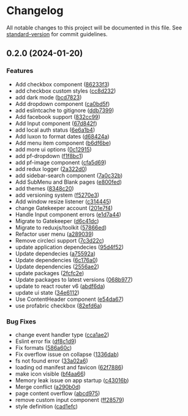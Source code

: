 # Changelog

All notable changes to this project will be documented in this file. See [standard-version](https://github.com/conventional-changelog/standard-version) for commit guidelines.

## 0.2.0 (2024-01-20)


### Features

* Add checkbox component ([86233f3](https://github.com/erdkse/adminlte-3-react/commit/86233f3c4e6875d8c2e50b1baf1777d77313bdbf))
* add checkbox custom styles ([cc8d232](https://github.com/erdkse/adminlte-3-react/commit/cc8d232842571dacca528e5a8575216703f63495))
* add dark mode ([bcd7823](https://github.com/erdkse/adminlte-3-react/commit/bcd7823ff95d15203a6d10e8d62a0110e446f695))
* Add dropdown component ([ca0bd5f](https://github.com/erdkse/adminlte-3-react/commit/ca0bd5fdf57de59fcde28dcc2db55191d15edc14))
* add eslintcache to gitignore ([ddb7399](https://github.com/erdkse/adminlte-3-react/commit/ddb73999dfeb984d1c5bec17d04200e63a8bd0c6))
* Add facebook support ([832cc99](https://github.com/erdkse/adminlte-3-react/commit/832cc99fdf7877322dafb846e2a544a7de4ec6d8))
* Add Input component ([67d842f](https://github.com/erdkse/adminlte-3-react/commit/67d842f44f6c4a5f264aeff636a0e91dbfce208e))
* add local auth status ([6e6a1b4](https://github.com/erdkse/adminlte-3-react/commit/6e6a1b4044d6cd5defe95cf66f90631ccb944db8))
* Add luxon to format dates ([d68424a](https://github.com/erdkse/adminlte-3-react/commit/d68424adc6f9e5356b6f977542addcd79fdfa393))
* Add menu item component ([b6df6be](https://github.com/erdkse/adminlte-3-react/commit/b6df6be809e3184970f8cdf1c41151633c716b66))
* add more ui options ([0c12915](https://github.com/erdkse/adminlte-3-react/commit/0c12915b0ea0d841a6fa0e6c2acdd14bea83096f))
* add pf-dropdown ([f1f8bc1](https://github.com/erdkse/adminlte-3-react/commit/f1f8bc11c7649bff2969e14fdf05223bee9cc156))
* add pf-image component ([cfa5d69](https://github.com/erdkse/adminlte-3-react/commit/cfa5d69b323be6f27b569aab599b2318a37e6606))
* add redux logger ([2a322d0](https://github.com/erdkse/adminlte-3-react/commit/2a322d01298058776c3335b6eaae5060aef71ac4))
* add sidebar-search component ([7a0c32b](https://github.com/erdkse/adminlte-3-react/commit/7a0c32b73fb8184b7ec1373994199ba48cf06002))
* Add SubMenu and Blank pages ([e800fed](https://github.com/erdkse/adminlte-3-react/commit/e800fed391d8edf32e563a7c3ed56e12cf114eec))
* add themes ([8348c20](https://github.com/erdkse/adminlte-3-react/commit/8348c20e4afc9fcd8f577e3d58e5075e8138c105))
* add versioning system ([f5270e3](https://github.com/erdkse/adminlte-3-react/commit/f5270e3bb18f7974a42d09209ac07280ac66d802))
* Add window resize listener ([c314445](https://github.com/erdkse/adminlte-3-react/commit/c3144454c7f3c935dbc53cb8f17b90187f60c0c7))
* change Gatekeeper account ([201e7f4](https://github.com/erdkse/adminlte-3-react/commit/201e7f43545cba65ab5186bc8e12c51487e71eef))
* Handle Input component errors ([e1d7a44](https://github.com/erdkse/adminlte-3-react/commit/e1d7a44bcb6204fbf094ec48cd7a93be28289104))
* Migrate to Gatekeeper ([d6c41dc](https://github.com/erdkse/adminlte-3-react/commit/d6c41dc37f76e73735a7ebff78285a2e080ab834))
* Migrate to reduxjs/toolkit ([57866ed](https://github.com/erdkse/adminlte-3-react/commit/57866ed15baba7bdda15964473f7d317f3d0761b))
* Refactor user menu ([a289039](https://github.com/erdkse/adminlte-3-react/commit/a28903979b7df25516ceeff9fcb478842d059b4b))
* Remove circleci support ([7c3d22c](https://github.com/erdkse/adminlte-3-react/commit/7c3d22c646cbf0085bdf04f44c1d6c280289aebe))
* update application dependecies ([95d4f52](https://github.com/erdkse/adminlte-3-react/commit/95d4f5276997134e1e150d93974653eb423eb98b))
* Update dependecies ([a75592a](https://github.com/erdkse/adminlte-3-react/commit/a75592a1327866a20565680d03e4d1aa7bfe419c))
* Update dependencies ([6c176a0](https://github.com/erdkse/adminlte-3-react/commit/6c176a0fac9e7649c5f02743acde01d8459e8ae8))
* Update dependencies ([2556ae2](https://github.com/erdkse/adminlte-3-react/commit/2556ae24e99cb50af6ec3e1cd0bcbf1715815d99))
* update packages ([2fcfc2e](https://github.com/erdkse/adminlte-3-react/commit/2fcfc2ea478a8f50f0d96d9d07b3d6ad4693919f))
* Update packages to latest versions ([068b977](https://github.com/erdkse/adminlte-3-react/commit/068b977e19d3ab0c8deb9690d53c114061e3378b))
* update to react router v6 ([abdf6da](https://github.com/erdkse/adminlte-3-react/commit/abdf6daa4d844417c2befbbd2224dfa5ea9d3cb3))
* update ui state ([34e6112](https://github.com/erdkse/adminlte-3-react/commit/34e611270f9871d7f370d8fd88032bb5f94b14e3))
* Use ContentHeader component ([e54da67](https://github.com/erdkse/adminlte-3-react/commit/e54da671881ea2e4ed6486e672b3b0fa08fb1e95))
* use profabric checkbox ([82efd6a](https://github.com/erdkse/adminlte-3-react/commit/82efd6a721929fef88f7dd261dca411cd74faca0))


### Bug Fixes

* change event handler type ([cca1ae2](https://github.com/erdkse/adminlte-3-react/commit/cca1ae224251cc3579ac5d316d837923b6b13546))
* Eslint error fix ([df8c1d9](https://github.com/erdkse/adminlte-3-react/commit/df8c1d908f906f8a97e0a8c8940ef6a5eea3f3d1))
* Fix formats ([586a60c](https://github.com/erdkse/adminlte-3-react/commit/586a60c95bc29ad65ee43213ac3c21e329c4755b))
* Fix overflow issue on collapse ([1336dab](https://github.com/erdkse/adminlte-3-react/commit/1336dabf389b165c0798d3be7d4c3d203cee2901))
* fs not found error ([33a02a6](https://github.com/erdkse/adminlte-3-react/commit/33a02a6c18c6daf9a96b932018a62b6669b806fe))
* loading od manifest and favicon ([62f7886](https://github.com/erdkse/adminlte-3-react/commit/62f78861f8f07450f0d73cb544c305260dc66825))
* make icon visible ([bf4aa66](https://github.com/erdkse/adminlte-3-react/commit/bf4aa667139b6d047ae1316ed1a345a080ebc9ce))
* Memory leak issue on app startup ([c43016b](https://github.com/erdkse/adminlte-3-react/commit/c43016be58643197cb42a583fc6d462d1135b913))
* Merge conflict ([a290b0d](https://github.com/erdkse/adminlte-3-react/commit/a290b0dc6fd0266f411c332a201470ee96778129))
* page content overflow ([abcd975](https://github.com/erdkse/adminlte-3-react/commit/abcd975eeb54f45a1a48b1317dc0424ec4711d67))
* remove custom input component ([ff28579](https://github.com/erdkse/adminlte-3-react/commit/ff28579aefbc36dae9f2703b4fd3daba2405b61e))
* style definition ([cad1efc](https://github.com/erdkse/adminlte-3-react/commit/cad1efc95727d9f95a99b8839969535c2789b3e8))
